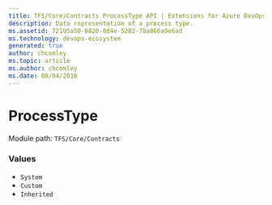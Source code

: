 ```yaml
---
title: TFS/Core/Contracts ProcessType API | Extensions for Azure DevOps Services
description: Data representation of a process type.
ms.assetid: 72195a50-8820-8d4e-5282-78a866a9e6ad
ms.technology: devops-ecosystem
generated: true
author: chcomley
ms.topic: article
ms.author: chcomley
ms.date: 08/04/2016
---
```


# ProcessType

Module path: `TFS/Core/Contracts`

### Values

* `System`
* `Custom`
* `Inherited`
